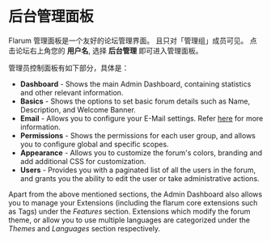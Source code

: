 # 后台管理面板

Flarum 管理面板是一个友好的论坛管理界面。 且只对「管理组」成员可见。 点击论坛右上角您的 **用户名**, 选择 **后台管理** 即可进入管理面板。

管理员控制面板有如下部分，具体是：
- **Dashboard** - Shows the main Admin Dashboard, containing statistics and other relevant information.
- **Basics** - Shows the options to set basic forum details such as Name, Description, and Welcome Banner.
- **Email** - Allows you to configure your E-Mail settings. Refer [here](https://docs.flarum.org/mail) for more information.
- **Permissions** - Shows the permissions for each user group, and allows you to configure global and specific scopes.
- **Appearance** - Allows you to customize the forum's colors, branding and add additional CSS for customization.
- **Users** - Provides you with a paginated list of all the users in the forum, and grants you the ability to edit the user or take administrative actions.

Apart from the above mentioned sections, the Admin Dashboard also allows you to manage your Extensions (including the flarum core extensions such as Tags) under the _Features_ section. Extensions which modify the forum theme, or allow you to use multiple languages are categorized under the _Themes_ and _Languages_ section respectively.
